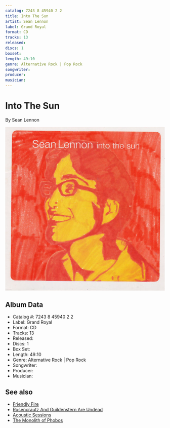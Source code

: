 ```yaml
---
catalog: 7243 8 45940 2 2
title: Into The Sun
artist: Sean Lennon
label: Grand Royal
format: CD
tracks: 13
released: 
discs: 1
boxset: 
length: 49:10
genre: Alternative Rock | Pop Rock
songwriter: 
producer: 
musician: 
---
```


# Into The Sun

By Sean Lennon

![](../../assets/cdcovers/Sean_Lennon-Into_The_Sun.png)

## Album Data

- Catalog #: 7243 8 45940 2 2
- Label: Grand Royal
- Format: CD
- Tracks: 13
- Released: 
- Discs: 1
- Box Set: 
- Length: 49:10
- Genre: Alternative Rock | Pop Rock
- Songwriter: 
- Producer: 
- Musician: 


## See also

- [Friendly Fire](Friendly_Fire.md)
- [Rosencrautz And Guildenstern Are Undead](Rosencrautz_And_Guildenstern_Are_Undead.md)
- [Acoustic Sessions](../The_Ghost_Of_A_Saber_Tooth_Tiger/Acoustic_Sessions.md)
- [The Monolith of Phobos](../The_Claypool_Lennon_Delirium/The_Monolith_of_Phobos.md)
